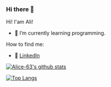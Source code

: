 ### Hi there 👋



Hi! I'am Ali!

- 🌱 I’m currently learning programming.

How to find me: 

  - :office: [LinkedIn](https://www.linkedin.com/in/ali-cetindag-560967208/)



[![Alice-63's github stats](https://github-readme-stats.vercel.app/api?username=Alice-63&count_private=true&show_icons=true&theme=radical&hide_rank=false)](https://github.com/Alice-63/github-readme-stats)

[![Top Langs](https://github-readme-stats.vercel.app/api/top-langs/?username=Alice-63)](https://github.com/Alice-63/github-readme-stats)

